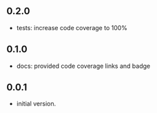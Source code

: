 ## 0.2.0

- tests: increase code coverage to 100%

## 0.1.0

- docs: provided code coverage links and badge

## 0.0.1

- initial version.
